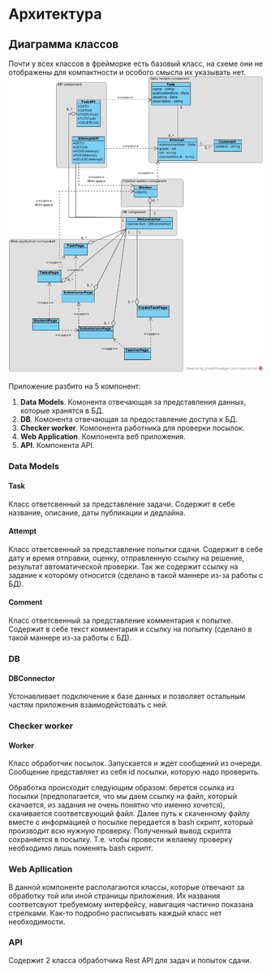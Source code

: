 # Архитектура
## Диаграмма классов
Почти у всех классов в фрейморке есть базовый класс, на схеме они не отображены для компактности и особого смысла их указывать нет.
![Диаграмма классов](img/class_diagram.jpg)

Приложение разбито на 5 компонент:
1. **Data Models**. Комонента отвечающая за представления данных, которые хранятся в БД.
2. **DB**. Комонента отвечающая за предоставление доступа к БД.
3. **Checker worker**. Компонента работника для проверки посылок.
4. **Web Application**. Компонента веб приложения.
5. **API**. Компонента API.

### Data Models
#### Task
Класс ответсвенный за представление задачи. Содержит в себе название, описание, даты публикации и дедлайна.
#### Attempt
Класс ответсвенный за представление попытки сдачи. Содержит в себе дату и время отправки, оценку, отправленную ссылку на решение, результат автоматической проверки. Так же содержит ссылку на задание к которому относится (сделано в такой маннере из-за работы с БД).
#### Comment 
Класс ответсвенный за представление комментария к попытке. Содержит в себе текст комментария и ссылку на попытку (сделано в такой маннере из-за работы с БД).

### DB
#### DBConnector
Устонавливает подключение к базе данных и позволяет остальным частям приложения взаимодейстовать с ней.

### Checker worker
#### Worker
Класс обработчик посылок. Запускается и ждет сообщений из очереди. Сообщение представляет из себя id посылки, которую надо проверить.

Обработка происходит следующим образом: берется ссылка из посылки (предполагается, что мы даем ссылку на файл, который скачается, из задания не очень понятно что именно хочется),
скачивается соответсвующий файл. Далее путь к скаченному файлу вместе с информацией о посылке передается в bash скрипт, который производит всю нужную проверку. 
Полученный вывод скрипта сохраняется в посылку. Т.е. чтобы провести желаему проверку необходимо лишь поменять bash скрипт.  

### Web Apllication
В данной компоненте располагаются классы, которые отвечают за обработку той или иной страницы приложения. Их названия соответсвуют требуемому интерфейсу, навигация частично показана стрелками.
Как-то подробно расписывать каждый класс нет необходимости.

### API
Содержит 2 класса обработчика Rest API для задач и попыток сдачи.